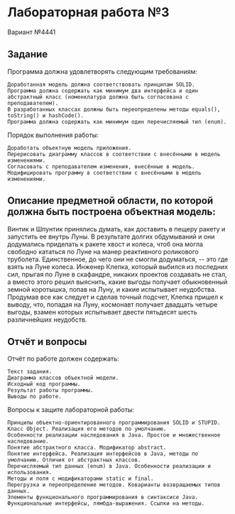 # Лабораторная работа №3

Вариант №4441

## Задание
Программа должна удовлетворять следующим требованиям:

    Доработанная модель должна соответствовать принципам SOLID.
    Программа должна содержать как минимум два интерфейса и один абстрактный класс (номенклатура должна быть согласована с преподавателем).
    В разработанных классах должны быть переопределены методы equals(), toString() и hashCode().
    Программа должна содержать как минимум один перечисляемый тип (enum).

Порядок выполнения работы:

    Доработать объектную модель приложения.
    Перерисовать диаграмму классов в соответствии с внесёнными в модель изменениями.
    Согласовать с преподавателем изменения, внесённые в модель.
    Модифицировать программу в соответствии с внесёнными в модель изменениями.

## Описание предметной области, по которой должна быть построена объектная модель:
Винтик и Шпунтик принялись думать, как доставить в пещеру ракету и запустить ее внутрь Луны. В результате долгих обдумываний и они додумались приделать к ракете хвост и колеса, чтоб она могла свободно кататься по Луне на манер реактивного роликового труболета. Единственное, до чего они не смогли додуматься, -- это где взять на Луне колеса. Инженер Клепка, который выбился из последних сил, прыгая по Луне в скафандре, никаких проектов создавать не стал, а вместо этого решил выяснить, какие выгоды получает обыкновенный земной коротышка, попав на Луну, и какие испытывает неудобства. Продумав все как следует и сделав точный подсчет, Клепка пришел к выводу, что, попадая на Луну, космонавт получает двадцать четыре выгоды, взамен которых испытывает двести пятьдесят шесть различнейших неудобств. 

## Отчёт и вопросы

Отчёт по работе должен содержать:

    Текст задания.
    Диаграмма классов объектной модели.
    Исходный код программы.
    Результат работы программы.
    Выводы по работе.

Вопросы к защите лабораторной работы:

    Принципы объектно-ориентированного программирования SOLID и STUPID.
    Класс Object. Реализация его методов по умолчанию.
    Особенности реализации наследования в Java. Простое и множественное наследование.
    Понятие абстрактного класса. Модификатор abstract.
    Понятие интерфейса. Реализация интерфейсов в Java, методы по умолчанию. Отличия от абстрактных классов.
    Перечисляемый тип данных (enum) в Java. Особенности реализации и использования.
    Методы и поля с модификаторами static и final.
    Перегрузка и переопределение методов. Коварианты возвращаемых типов данных.
    Элементы функционального программирования в синтаксисе Java. Функциональные интерфейсы, лямбда-выражения. Ссылки на методы.
